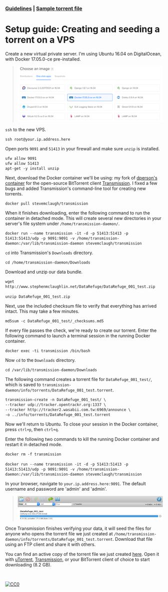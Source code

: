 ### [Guidelines](README.md) | [Sample torrent file](https://github.com/stevemclaugh/preservation-torrent/blob/master/DataRefuge_001_test.torrent?raw=true)


# Setup guide: Creating and seeding a torrent on a VPS

Create a new virtual private server. I'm using Ubuntu 16.04 on DigitalOcean, with Docker 17.05.0-ce pre-installed.

> <img src="img/DigitalOcean.png" width="800" />


`ssh` to the new VPS.

```
ssh root@your.ip.address.here
```

Open ports `9091` and `51413` in your firewall and make sure `unzip` is installed.

```
ufw allow 9091
ufw allow 51413
apt-get -y install unzip
```

Next, download the Docker container we'll be using: my fork of [dperson's container](https://github.com/dperson/transmission) for the open-source BitTorrent client [Transmission](https://transmissionbt.com). I fixed a few bugs and added Transmission's command-line tool for creating new torrents.

```
docker pull stevemclaugh/transmission
```

When it finishes downloading, enter the following command to run the container in detached mode. This will create several new directories in your server's file system under `/home/transmission-daemon/`.

```
docker run --name transmission -it -d -p 51413:51413 -p 51413:51413/udp -p 9091:9091 -v /home/transmission-daemon:/var/lib/transmission-daemon stevemclaugh/transmission
```

`cd` into Transmission's `Downloads` directory.

```
cd /home/transmission-daemon/Downloads
```

Download and unzip our data bundle.

```
wget http://www.stephenmclaughlin.net/DataRefuge/DataRefuge_001_test.zip

unzip DataRefuge_001_test.zip
```


<!--
To create the checksum and zip files we're using:

```
find DataRefuge_001_test/* -type f -exec md5sum {} \;  > DataRefuge_001_test/_checksums.md5

zip -r DataRefuge_001_test.zip DataRefuge_001_test/
```
-->


Next, use the included checksum file to verify that everything has arrived intact. This may take a few minutes.

```
md5sum -c DataRefuge_001_test/_checksums.md5
```

If every file passes the check, we're ready to create our torrent. Enter the following command to launch a terminal session in the running Docker container.


```
docker exec -ti transmission /bin/bash
```

Now `cd` to the `Downloads` directory.

```
cd /var/lib/transmission-daemon/Downloads
```

The following command creates a torrent file for `DataRefuge_001_test/`, which is saved to `transmission-daemon/info/torrents/DataRefuge_001_test.torrent`.

```
transmission-create -n DataRefuge_001_test/ \
--tracker udp://tracker.opentrackr.org:1337 \
--tracker http://tracker2.wasabii.com.tw:6969/announce \
-o ../info/torrents/DataRefuge_001_test.torrent
```

Now we'll return to Ubuntu. To close your session in the Docker container, press `ctrl+p`, then `ctrl+q`.

Enter the following two commands to kill the running Docker container and restart it in detached mode.

```
docker rm -f transmission

docker run --name transmission -it -d -p 51413:51413 -p 51413:51413/udp -p 9091:9091 -v /home/transmission-daemon:/var/lib/transmission-daemon stevemclaugh/transmission
```

In your browser, navigate to `your.ip.address.here:9091`. The default username and password are 'admin' and 'admin'.

> <img src="img/Transmission.png" width=800>

Once Transmission finishes verifying your data, it will seed the files for anyone who opens the torrent file we just created at `/home/transmission-daemon/info/torrents/DataRefuge_001_test.torrent`. Download that file using an FTP client and share it with others.

You can find an active copy of the torrent file we just created [here](https://github.com/stevemclaugh/preservation-torrent/blob/master/DataRefuge_001_test.torrent?raw=true). Open it with [uTorrent](http://www.utorrent.com/), [Transmission](https://transmissionbt.com/), or your BitTorrent client of choice to start downloading (8.2 GB).


&nbsp;

<p xmlns:dct="http://purl.org/dc/terms/" xmlns:vcard="http://www.w3.org/2001/vcard-rdf/3.0#">
  <a rel="license"
     href="http://creativecommons.org/publicdomain/zero/1.0/">
    <img src="http://i.creativecommons.org/p/zero/1.0/88x31.png" style="border-style: none;" alt="CC0" />
  </a>
</p>
